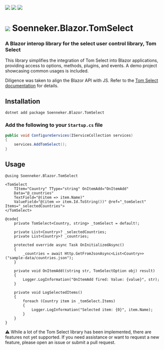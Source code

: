 ﻿[![](https://img.shields.io/nuget/v/soenneker.blazor.tomselect.svg?style=for-the-badge)](https://www.nuget.org/packages/soenneker.blazor.tomselect/)
[![](https://img.shields.io/github/actions/workflow/status/soenneker/soenneker.blazor.tomselect/publish-package.yml?style=for-the-badge)](https://github.com/soenneker/soenneker.blazor.tomselect/actions/workflows/publish-package.yml)
[![](https://img.shields.io/nuget/dt/soenneker.blazor.tomselect.svg?style=for-the-badge)](https://www.nuget.org/packages/soenneker.blazor.tomselect/)

# ![](https://user-images.githubusercontent.com/4441470/224455560-91ed3ee7-f510-4041-a8d2-3fc093025112.png) Soenneker.Blazor.TomSelect
### A Blazor interop library for the select user control library, Tom Select

This library simplifies the integration of Tom Select into Blazor applications, providing access to options, methods, plugins, and events. A demo project showcasing common usages is included.

Diligence was taken to align the Blazor API with JS. Refer to the [Tom Select documentation](https://tom-select.js.org/) for details.

## Installation

```
dotnet add package Soenneker.Blazor.TomSelect
```

### Add the following to your `Startup.cs` file

```csharp
public void ConfigureServices(IServiceCollection services)
{
    services.AddTomSelect();
}
```

## Usage

```razor
@using Soenneker.Blazor.TomSelect

<TomSelect
    TItem="Country" TType="string" OnItemAdd="OnItemAdd"
    Data="@_countries"
    TextField="@(item => item.Name)"
    ValueField="@(item => item.Id.ToString())" @ref="_tomSelect" Items="_selectedCountries">
</TomSelect>

@code{
    private TomSelect<Country, string> _tomSelect = default!;

    private List<Country>? _selectedCountries;
    private List<Country>? _countries;

    protected override async Task OnInitializedAsync()
    {
        _countries = await Http.GetFromJsonAsync<List<Country>>("sample-data/countries.json");
    }

    private void OnItemAdd((string str, TomSelectOption obj) result)
    {
        Logger.LogInformation("OnItemAdd fired: Value: {value}", str);
    }

    private void LogSelectedItems()
    {
        foreach (Country item in _tomSelect.Items)
        {
            Logger.LogInformation("Selected item: {0}", item.Name);
        }
    }
}
```

⚠️ While a lot of the Tom Select library has been implemented, there are features not yet supported. If you need assistance or want to request a new feature, please open an issue or submit a pull request.